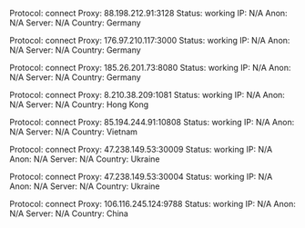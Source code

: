 Protocol: connect
Proxy: 88.198.212.91:3128
Status: working
IP: N/A
Anon: N/A
Server: N/A
Country: Germany

Protocol: connect
Proxy: 176.97.210.117:3000
Status: working
IP: N/A
Anon: N/A
Server: N/A
Country: Germany

Protocol: connect
Proxy: 185.26.201.73:8080
Status: working
IP: N/A
Anon: N/A
Server: N/A
Country: Germany

Protocol: connect
Proxy: 8.210.38.209:1081
Status: working
IP: N/A
Anon: N/A
Server: N/A
Country: Hong Kong

Protocol: connect
Proxy: 85.194.244.91:10808
Status: working
IP: N/A
Anon: N/A
Server: N/A
Country: Vietnam

Protocol: connect
Proxy: 47.238.149.53:30009
Status: working
IP: N/A
Anon: N/A
Server: N/A
Country: Ukraine

Protocol: connect
Proxy: 47.238.149.53:30004
Status: working
IP: N/A
Anon: N/A
Server: N/A
Country: Ukraine

Protocol: connect
Proxy: 106.116.245.124:9788
Status: working
IP: N/A
Anon: N/A
Server: N/A
Country: China

